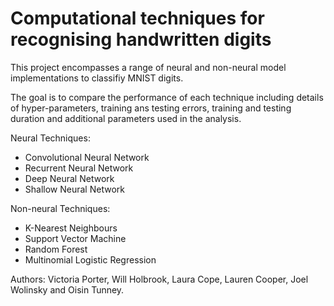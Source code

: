 # Computational techniques for recognising handwritten digits

This project encompasses a range of neural and non-neural model implementations to classifiy MNIST digits.

The goal is to compare the performance of each technique including details of hyper-parameters, training ans testing errors, training and testing duration and additional parameters used in the analysis.

Neural Techniques:
- Convolutional Neural Network
- Recurrent Neural Network
- Deep Neural Network
- Shallow Neural Network

Non-neural Techniques:
- K-Nearest Neighbours
- Support Vector Machine
- Random Forest
- Multinomial Logistic Regression

Authors: Victoria Porter, Will Holbrook, Laura Cope, Lauren Cooper, Joel Wolinsky and Oisin Tunney.
